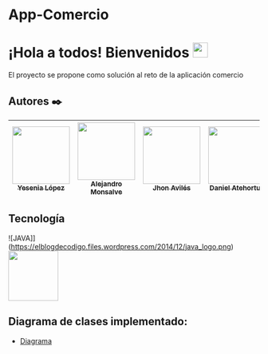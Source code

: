 # App-Comercio

# **¡Hola a todos! Bienvenidos** <img src="https://raw.githubusercontent.com/MartinHeinz/MartinHeinz/master/wave.gif" width="30px">

El proyecto se propone como solución al reto de la aplicación comercio

## Autores ✒️


| [<img src="https://avatars.githubusercontent.com/u/50088137?v=4" width=115><br><sub>Yesenia López</sub>](https://github.com/yesenialg) | [<img src="https://avatars.githubusercontent.com/u/32984533?v=4" width=115><br><sub>Alejandro Monsalve</sub>](https://github.com/fenrirRGK) | [<img src="https://avatars.githubusercontent.com/u/61246651?v=4" width=115><br><sub>Jhon Avilés</sub>](https://github.com/Jhon60) | [<img src="https://avatars.githubusercontent.com/u/61246635?v=4" width=115><br><sub>Daniel Atehortua</sub>](https://github.com/Jatez) |   [<img src="https://avatars.githubusercontent.com/u/61894194?v=4" width=115><br><sub>Harrison velez</sub>](https://github.com/HarryKill2001) |
| :---: | :---: | :---: | :---: | :---: |

## **Tecnología**

![JAVA]](https://elblogdecodigo.files.wordpress.com/2014/12/java_logo.png)
<img src="https://elblogdecodigo.files.wordpress.com/2014/12/java_logo.png" width="100" height="100">


## **Diagrama de clases implementado**:
- [Diagrama](https://drive.google.com/file/d/1bGyOGOaEbrKXtlD_I6c22el_c0OzHULZ/view?usp=sharing)

